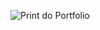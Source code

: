 ![Print do Portfolio](https://github.com/user-attachments/assets/2c0ef81c-635d-43fa-855e-c0e5d51bde7e)
